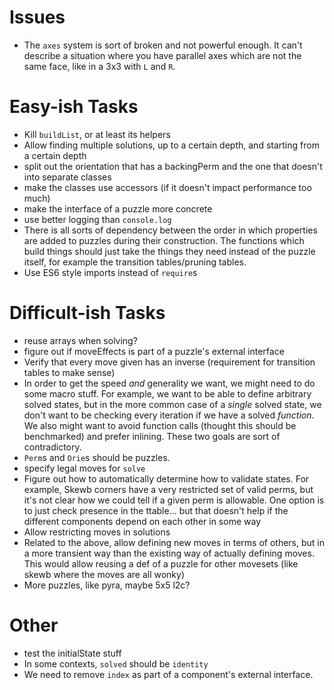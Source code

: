 Issues
======

* The `axes` system is sort of broken and not powerful enough.
It can't describe a situation where you have parallel axes which are not the same face, like in a 3x3 with `L` and `R`.

Easy-ish Tasks
==============

* Kill `buildList`, or at least its helpers
* Allow finding multiple solutions, up to a certain depth, and starting from a certain depth
* split out the orientation that has a backingPerm and the one that doesn't into separate classes
* make the classes use accessors (if it doesn't impact performance too much)
* make the interface of a puzzle more concrete
* use better logging than `console.log`
* There is all sorts of dependency between the order in which properties are added to puzzles during their construction.
The functions which build things should just take the things they need instead of the puzzle itself, for example the transition tables/pruning tables.
* Use ES6 style imports instead of `require`s

Difficult-ish Tasks
===================

* reuse arrays when solving?
* figure out if moveEffects is part of a puzzle's external interface
* Verify that every move given has an inverse (requirement for transition tables to make sense)
* In order to get the speed *and* generality we want, we might need to do some macro stuff.
  For example, we want to be able to define arbitrary solved states, but in the more common case of a *single* solved state, we don't want to be checking every iteration if we have a solved *function*.
  We also might want to avoid function calls (thought this should be benchmarked) and prefer inlining. These two goals are sort of contradictory.
* `Perm`s and `Orie`s should be puzzles.
* specify legal moves for `solve`
* Figure out how to automatically determine how to validate states. For example, Skewb corners have a very restricted set of valid perms, but it's not clear how we could tell if a given perm is allowable.
One option is to just check presence in the ttable... but that doesn't help if the different components depend on each other in some way
* Allow restricting moves in solutions
* Related to the above, allow defining new moves in terms of others, but in a more transient way than the existing way of actually defining moves.
This would allow reusing a def of a puzzle for other movesets (like skewb where the moves are all wonky)
* More puzzles, like pyra, maybe 5x5 l2c?

Other
=====

* test the initialState stuff
* In some contexts, `solved` should be `identity`
* We need to remove `index` as part of a component's external interface.
